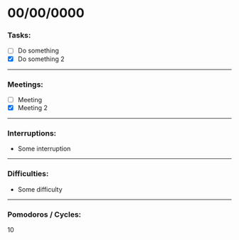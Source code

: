 # 00/00/0000

### Tasks:

- [ ] Do something
- [x] Do something 2

---

### Meetings:

- [ ] Meeting
- [x] Meeting 2

---

### Interruptions:

- Some interruption

---

### Difficulties:

- Some difficulty

---

### Pomodoros / Cycles:

10
